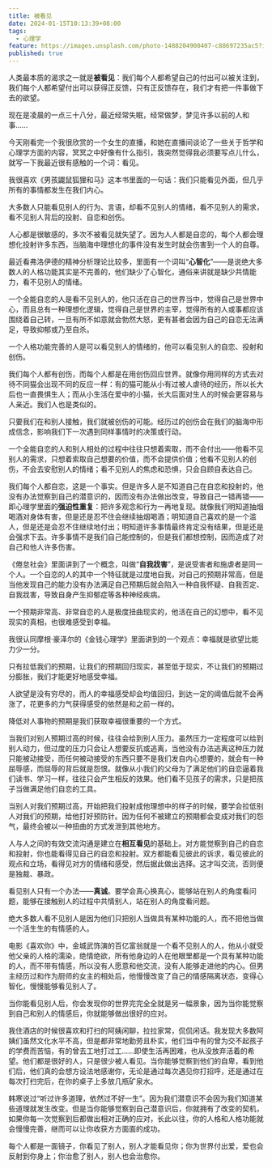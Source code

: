 ```yaml
---
title: 被看见
date: 2024-01-15T10:13:39+08:00
tags:
  - 心理学
feature: https://images.unsplash.com/photo-1488204900407-c88697235ac5?ixid=M3w4OTgyNHwwfDF8c2VhcmNofDY4fHxTRUV8ZW58MHx8fHwxNzA1Mjg1MDQwfDA&ixlib=rb-4.0.3&w=750&dpi=2
published: true
---
```



人类最本质的渴求之一就是**被看见**：我们每个人都希望自己的付出可以被关注到，我们每个人都希望付出可以获得正反馈，只有正反馈存在，我们才有把一件事做下去的欲望。

<!--more-->

现在是凌晨的一点三十八分，最近经常失眠，经常做梦，梦见许多以前的人和事……

今天刚看完一个我很欣赏的一个女生的直播，和她在直播间谈论了一些关于哲学和心理学方面的内容，冥冥之中好像有什么指引，我突然觉得我必须要写点儿什么，就写一下我最近很有感触的一个词：看见。

我很喜欢《男孩鼹鼠狐狸和马》这本书里面的一句话：我们只能看见外面，但几乎所有的事情都发生在我们内心。

大多数人只能看见别人的行为、言语，却看不见别人的情绪，看不见别人的需求，看不见别人背后的投射、自恋和创伤。

人心都是很敏感的，多次不被看见就失望了。因为人人都是自恋的，每个人都会理想化投射许多东西，当脑海中理想化的事件没有发生时就会伤害到一个人的自尊。

最近看弗洛伊德的精神分析理论比较多，里面有一个词叫“**心智化**”——是说绝大多数人的人格功能其实是不完善的，他们缺少了心智化，通俗来讲就是缺少共情能力，看不见别人的情绪。

一个全能自恋的人是看不见别人的，他只活在自己的世界当中，觉得自己是世界中心，而且总有一种理想化逻辑，觉得自己是世界的主宰，觉得所有的人或事都应该围绕着自己转，一旦有所不如意就会勃然大怒，更有甚者会因为自己的自恋无法满足，导致抑郁或乃至自杀。

一个人格功能完善的人是可以看见别人的情绪的，他可以看见别人的自恋、投射和创伤。

我们每个人都有创伤，而每个人都是在用创伤回应世界。就像你用同样的方式去对待不同猫会出现不同的反应一样：有的猫可能从小有过被人虐待的经历，所以长大后也一直畏惧生人；而从小生活在爱中的小猫，长大后面对生人的时候会更容易与人亲近。我们人也是类似的。

只要我们在和别人接触，我们就被创伤的可能。经历过的创伤会在我们的脑海中形成信念，影响我们下一次遇到同样事情时的决策或行动。

一个全能自恋的人和别人相处的过程中往往只想着索取，而不会付出——他看不见别人的需求，只想着索取自己想要的价值，而不会提供价值；他看不见别人的创伤，不会去安慰别人的情绪；看不见别人的焦虑和恐惧，只会自顾自表达自己。

我们每个人都自恋，这是一个事实。但是许多人是不知道自己在自恋和投射的，他没有办法觉察到自己的潜意识的，因而没有办法做出改变，导致自己一错再错——即心理学里面的**强迫性重复**：把许多观念和行为一再地复现。就像我们明知道抽烟喝酒对身体有害，但是还是忍不住会继续抽烟喝酒；明知道自己喜欢的是一个滥人，但是还是会忍不住继续地付出；明知道许多事情最终肯定没有结果，但是还是会强求下去。许多事情不是我们自己能控制的，但是我们都想控制，因而造成了对自己和他人许多伤害。

《倦怠社会》里面讲到了一个概念，叫做“**自我戕害**”，是说受害者和施虐者是同一个人。一个自恋的人的其中一个特征就是过度地自我，对自己的预期非常高，但是当他发现自己的能力没有办法满足自己预期后就会陷入一种自我怀疑、自我否定、自我戕害，导致自身产生抑郁症等各种神经疾病。

一个预期非常高、非常自恋的人是极度扭曲现实的，他活在自己的幻想中，看不见现实的真相，也很难感受到幸福。

我很认同摩根·豪泽尔的《金钱心理学》里面讲到的一个观点：幸福就是欲望比能力少一分。

只有拉低我们的预期，让我们的预期回归现实，甚至低于现实，不让我们的预期过分膨胀，我们才能更好地感受幸福。

人欲望是没有穷尽的，而人的幸福感受却会均值回归，到达一定的阈值后就不会再涨了，花更多的力气获得感受的依然是和之前一样的。

降低对人事物的预期是我们获取幸福很重要的一个方式。

当我们对别人预期过高的时候，往往会给到别人压力。虽然压力一定程度可以给到别人动力，但过度的压力只会让人想要反抗或逃离，当他没有办法逃离这种压力就只能被动接受，而任何被动接受的东西只要不是我们发自内心想要的，就会有一种屈辱感，而屈辱的背后就是怨恨。就像从小我们的父母为了满足他们的自恋逼着我们读书、学习一样，往往只会产生相反的效果。他们看不见孩子的需求，只是把孩子当做满足他们自恋的工具。

当别人对我们预期过高，开始把我们投射成他理想中的样子的时候，要学会拉低别人对我们的预期，给他打好预防针。因为任何不被建立的预期都会变成对我们的怨气，最终会被以一种扭曲的方式发泄到其他地方。

人与人之间的有效交流沟通是建立在**相互看见**的基础上。对方能觉察到自己的自恋和投射，你也能看得见自己的自恋和投射。双方都能看见彼此的诉求，看见彼此的观点和立场，看得见对方的情绪和感受，然后据此做出选择。这才叫交流，否则便是独裁、暴政。

看见别人只有一个办法——**真诚**。要学会真心换真心，能够站在别人的角度看问题，能够在接触别人的过程中共情别人，站在别人的角度看问题。

绝大多数人看不见别人是因为他们只把别人当做具有某种功能的人，而不把他当做一个活生生的有情感的人。

电影《喜欢你》中，金城武饰演的百亿富翁就是一个看不见别人的人，他从小就受他父亲的人格的濡染，绝情绝欲，所有他身边的人在他眼里都是一个具有某种功能的人，而不带有情感，所以没有人愿意和他交流，没有人能够走进他的内心。但男主经历过和作为厨师的女主的相处后，他慢慢改变了自己的情感隔离状态，变得心智化，慢慢能够看见别人了。

当你能看见别人后，你会发现你的世界完完全全就是另一幅景象，因为当你能觉察到自己和别人的情感后，你就能够做出很好的应对。

我住酒店的时候很喜欢和打扫的阿姨闲聊，拉拉家常，侃侃闲话。我发现大多数阿姨们虽然文化水平不高，但是都非常地勤劳且朴实，他们当中有的曾为交不起孩子的学费而苦恼，有的曾去工地打过工……即使生活再困难，也从没放弃活着的希望。他们都是很好的人，只是很少被人看见。当你能够觉察到他们的自卑，看到他们后，他们真的会想方设法地感谢你，无论是通过每次遇见你打招呼，还是通过在每次打扫完后，在你的桌子上多放几瓶矿泉水。

韩寒说过“听过许多道理，依然过不好一生”。因为我们潜意识不会因为我们知道某些道理就发生改变。但是当你能够觉察到自己潜意识后，你就拥有了改变的契机，如果你每一次觉察到后都做出相对正确的应对，长此以往，你的人格和人格功能就会慢慢完善，继而可以让你收获方方面面的成功。

每个人都是一面镜子，你看见了别人，别人才能看见你；你为世界付出爱，爱也会反射到你身上；你治愈了别人，别人也会治愈你。
